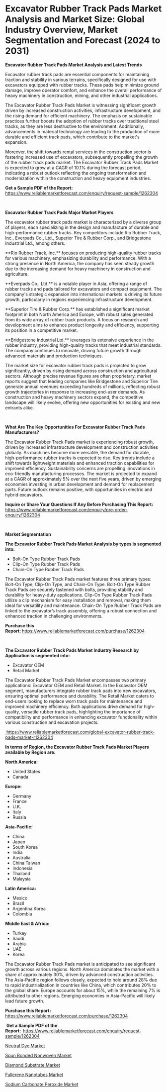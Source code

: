 <p><h1>Excavator Rubber Track Pads Market Analysis and Market Size: Global Industry Overview, Market Segmentation and Forecast (2024 to 2031)</h1></p><p><strong>Excavator Rubber Track Pads Market Analysis and Latest Trends</strong></p>
<p><p>Excavator rubber track pads are essential components for maintaining traction and stability in various terrains, specifically designed for use with excavators equipped with rubber tracks. These pads help minimize ground damage, improve operator comfort, and enhance the overall performance of heavy machinery in construction, mining, and other industrial applications.</p><p>The Excavator Rubber Track Pads Market is witnessing significant growth driven by increased construction activities, infrastructure development, and the rising demand for efficient machinery. The emphasis on sustainable practices further boosts the adoption of rubber tracks over traditional steel tracks, as they are less destructive to the environment. Additionally, advancements in material technology are leading to the production of more durable and efficient track pads, which contribute to the market's expansion.</p><p>Moreover, the shift towards rental services in the construction sector is fostering increased use of excavators, subsequently propelling the growth of the rubber track pads market. The Excavator Rubber Track Pads Market is expected to grow at a CAGR of 10.1% during the forecast period, indicating a robust outlook reflecting the ongoing transformation and modernization within the construction and heavy equipment industries.</p></p>
<p><strong>Get a Sample PDF of the Report:&nbsp;</strong> <a href="https://www.reliablemarketforecast.com/enquiry/request-sample/1262304?utm_campaign=1833&utm_medium=2&utm_source=Github&utm_content=ia&utm_term=10122024&utm_id=excavator-rubber-track-pads">https://www.reliablemarketforecast.com/enquiry/request-sample/1262304</a></p>
<p>&nbsp;</p>
<p><strong>Excavator Rubber Track Pads Major Market Players</strong></p>
<p><p>The excavator rubber track pads market is characterized by a diverse group of players, each specializing in the design and manufacture of durable and high-performance rubber tracks. Key competitors include Rio Rubber Track, Inc., Everpads Co., Ltd., Superior Tire & Rubber Corp., and Bridgestone Industrial Ltd., among others.</p><p>**Rio Rubber Track, Inc.** focuses on producing high-quality rubber tracks for various machinery, emphasizing durability and performance. With a strong presence in North America, the company has seen steady growth due to the increasing demand for heavy machinery in construction and agriculture.</p><p>**Everpads Co., Ltd.** is a notable player in Asia, offering a range of rubber tracks and pads tailored for excavators and compact equipment. The company's strategic expansion into international markets is driving its future growth, particularly in regions experiencing infrastructure development.</p><p>**Superior Tire & Rubber Corp.** has established a significant market footprint in both North America and Europe, with robust sales generated from its wide array of rubber track products. A focus on research and development aims to enhance product longevity and efficiency, supporting its position in a competitive market.</p><p>**Bridgestone Industrial Ltd.** leverages its extensive experience in the rubber industry, providing high-quality tracks that meet industrial standards. The company continues to innovate, driving future growth through advanced materials and production techniques.</p><p>The market size for excavator rubber track pads is projected to grow significantly, driven by rising demand across construction and agricultural sectors. Although precise revenue figures are often proprietary, market reports suggest that leading companies like Bridgestone and Superior Tire generate annual revenues exceeding hundreds of millions, reflecting robust growth trajectories in response to increasing end-user demands. As construction and heavy machinery sectors expand, the competitive landscape will likely evolve, offering new opportunities for existing and new entrants alike.</p></p>
<p>&nbsp;</p>
<p><strong>What Are The Key Opportunities For Excavator Rubber Track Pads Manufacturers?</strong></p>
<p><p>The Excavator Rubber Track Pads market is experiencing robust growth, driven by increased infrastructure development and construction activities globally. As machines become more versatile, the demand for durable, high-performance rubber tracks is expected to rise. Key trends include a shift towards lightweight materials and enhanced traction capabilities for improved efficiency. Sustainability concerns are propelling innovations in eco-friendly manufacturing processes. The market is projected to expand at a CAGR of approximately 5% over the next five years, driven by emerging economies investing in urban development and demand for replacement parts. Future outlook remains positive, with opportunities in electric and hybrid excavators.</p></p>
<p><strong>Inquire or Share Your Questions If Any Before Purchasing This Report:</strong> <a href="https://www.reliablemarketforecast.com/enquiry/pre-order-enquiry/1262304?utm_campaign=1833&utm_medium=2&utm_source=Github&utm_content=ia&utm_term=10122024&utm_id=excavator-rubber-track-pads">https://www.reliablemarketforecast.com/enquiry/pre-order-enquiry/1262304</a></p>
<p>&nbsp;</p>
<p><strong>Market Segmentation</strong></p>
<p><strong>The Excavator Rubber Track Pads Market Analysis by types is segmented into:</strong></p>
<p><ul><li>Bolt-On Type Rubber Track Pads</li><li>Clip-On Type Rubber Track Pads</li><li>Chain-On Type Rubber Track Pads</li></ul></p>
<p><p>The Excavator Rubber Track Pads market features three primary types: Bolt-On Type, Clip-On Type, and Chain-On Type. Bolt-On Type Rubber Track Pads are securely fastened with bolts, providing stability and durability for heavy-duty applications. Clip-On Type Rubber Track Pads utilize a clip mechanism for easy installation and removal, making them ideal for versatility and maintenance. Chain-On Type Rubber Track Pads are linked to the excavator’s track assembly, offering a robust connection and enhanced traction in challenging environments.</p></p>
<p><strong>Purchase this Report:&nbsp;</strong><a href="https://www.reliablemarketforecast.com/purchase/1262304?utm_campaign=1833&utm_medium=2&utm_source=Github&utm_content=ia&utm_term=10122024&utm_id=excavator-rubber-track-pads">https://www.reliablemarketforecast.com/purchase/1262304</a></p>
<p>&nbsp;</p>
<p><strong>The Excavator Rubber Track Pads Market Industry Research by Application is segmented into:</strong></p>
<p><ul><li>Excavator OEM</li><li>Retail Market</li></ul></p>
<p><p>The Excavator Rubber Track Pads Market encompasses two primary applications: Excavator OEM and Retail Market. In the Excavator OEM segment, manufacturers integrate rubber track pads into new excavators, ensuring optimal performance and durability. The Retail Market caters to end-users looking to replace worn track pads for maintenance and improved machinery efficiency. Both applications drive demand for high-quality, versatile rubber track pads, highlighting the importance of compatibility and performance in enhancing excavator functionality within various construction and excavation projects.</p></p>
<p><a href="https://www.reliablemarketforecast.com/global-excavator-rubber-track-pads-market-r1262304?utm_campaign=1833&utm_medium=2&utm_source=Github&utm_content=ia&utm_term=10122024&utm_id=excavator-rubber-track-pads">&nbsp;https://www.reliablemarketforecast.com/global-excavator-rubber-track-pads-market-r1262304</a></p>
<p><strong>In terms of Region, the Excavator Rubber Track Pads Market Players available by Region are:</strong></p>
<p>
    <p> <strong> North America: </strong>
        <ul>
            <li>United States</li>
            <li>Canada</li>
        </ul>
        </p> 
    <p> <strong> Europe: </strong>
        <ul>
            <li>Germany</li>
            <li>France</li>
            <li>U.K.</li>
            <li>Italy</li>
            <li>Russia</li>
        </ul>
        </p> 
    <p> <strong> Asia-Pacific: </strong>
        <ul>
            <li>China</li>
            <li>Japan</li>
            <li>South Korea</li>
            <li>India</li>
            <li>Australia</li>
            <li>China Taiwan</li>
            <li>Indonesia</li>
            <li>Thailand</li>
            <li>Malaysia</li>
        </ul>
        </p> 
    <p> <strong> Latin America: </strong>
        <ul>
            <li>Mexico</li>
            <li>Brazil</li>
            <li>Argentina Korea</li>
            <li>Colombia</li>
        </ul>
        </p> 
    <p> <strong> Middle East & Africa: </strong>
        <ul>
            <li>Turkey</li>
            <li>Saudi</li>
            <li>Arabia</li>
            <li>UAE</li>
            <li>Korea</li>
        </ul>
    </p>
    </p>
<p><p>The Excavator Rubber Track Pads market is anticipated to see significant growth across various regions. North America dominates the market with a share of approximately 30%, driven by advanced construction activities. The Asia-Pacific region follows closely, expected to hold around 28% due to rapid industrialization in countries like China, which contributes 20% to the global share. Europe accounts for about 15%, while the remaining 7% is attributed to other regions. Emerging economies in Asia-Pacific will likely lead future growth.</p></p>
<p><strong>Purchase this Report: </strong><a href="https://www.reliablemarketforecast.com/purchase/1262304?utm_campaign=1833&utm_medium=2&utm_source=Github&utm_content=ia&utm_term=10122024&utm_id=excavator-rubber-track-pads">https://www.reliablemarketforecast.com/purchase/1262304</a></p>
<p>&nbsp;<strong>Get a Sample PDF of the Report:&nbsp;&nbsp;</strong><a href="https://www.reliablemarketforecast.com/enquiry/request-sample/1262304?utm_campaign=1833&utm_medium=2&utm_source=Github&utm_content=ia&utm_term=10122024&utm_id=excavator-rubber-track-pads">https://www.reliablemarketforecast.com/enquiry/request-sample/1262304</a></p>
<p><strong></strong></p>
<p><p><a href="https://www.linkedin.com/pulse/c-hannibex-sqmmf?utm_campaign=1833&utm_medium=2&utm_source=Github&utm_content=ia&utm_term=10122024&utm_id=excavator-rubber-track-pads">Neutral Dye Market</a></p><p><a href="https://www.linkedin.com/pulse/spun-bonded-nonwoven-industry-research-covering-multiple-sectors-rmamf?utm_campaign=1833&utm_medium=2&utm_source=Github&utm_content=ia&utm_term=10122024&utm_id=excavator-rubber-track-pads">Spun Bonded Nonwoven Market</a></p><p><a href="https://www.linkedin.com/pulse/strategic-market-outlook-diamond-substrate-key-drivers-0ugnf?utm_campaign=1833&utm_medium=2&utm_source=Github&utm_content=ia&utm_term=10122024&utm_id=excavator-rubber-track-pads">Diamond Substrate Market</a></p><p><a href="https://www.linkedin.com/pulse/synopsis-global-fullerene-nanotubes-market-trend-its-rapid-growth-1osvf?utm_campaign=1833&utm_medium=2&utm_source=Github&utm_content=ia&utm_term=10122024&utm_id=excavator-rubber-track-pads">Fullerene Nanotubes Market</a></p><p><a href="https://www.linkedin.com/pulse/sodium-carbonate-peroxide-market-size-revenue-growth-projected-8euzf?utm_campaign=1833&utm_medium=2&utm_source=Github&utm_content=ia&utm_term=10122024&utm_id=excavator-rubber-track-pads">Sodium Carbonate Peroxide Market</a></p></p>